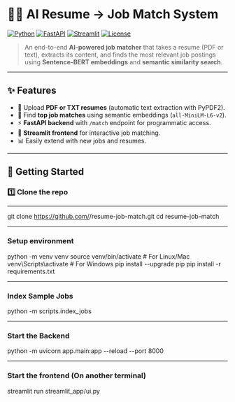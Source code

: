 # 🧑‍💼 AI Resume → Job Match System

[![Python](https://img.shields.io/badge/Python-3.10+-blue.svg)](https://www.python.org/)
[![FastAPI](https://img.shields.io/badge/FastAPI-0.111-green.svg)](https://fastapi.tiangolo.com/)
[![Streamlit](https://img.shields.io/badge/Streamlit-1.38-red.svg)](https://streamlit.io/)
[![License](https://img.shields.io/badge/license-MIT-lightgrey.svg)](LICENSE)

> An end-to-end **AI-powered job matcher** that takes a resume (PDF or text), extracts its content, and finds the most relevant job postings using **Sentence-BERT embeddings** and **semantic similarity search**.

---

## ✨ Features
- 📄 Upload **PDF or TXT resumes** (automatic text extraction with PyPDF2).
- 🔎 Find **top job matches** using semantic embeddings (`all-MiniLM-L6-v2`).
- ⚡ **FastAPI backend** with `/match` endpoint for programmatic access.
- 🎨 **Streamlit frontend** for interactive job matching.
- 📊 Easily extend with new jobs and resumes.

---

## 🚀 Getting Started

### 1️⃣ Clone the repo
---
git clone https://github.com/<your-username>/resume-job-match.git
cd resume-job-match

---
### Setup environment
python -m venv venv
source venv/bin/activate     # For Linux/Mac
venv\Scripts\activate        # For Windows
pip install --upgrade pip
pip install -r requirements.txt

---
### Index Sample Jobs
python -m scripts.index_jobs

---
### Start the Backend
python -m uvicorn app.main:app --reload --port 8000

---
### Start the frontend (On another terminal)
streamlit run streamlit_app/ui.py

```bash